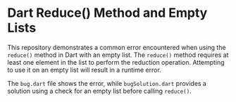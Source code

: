 # Dart Reduce() Method and Empty Lists

This repository demonstrates a common error encountered when using the `reduce()` method in Dart with an empty list. The `reduce()` method requires at least one element in the list to perform the reduction operation. Attempting to use it on an empty list will result in a runtime error.

The `bug.dart` file shows the error, while `bugSolution.dart` provides a solution using a check for an empty list before calling `reduce()`.